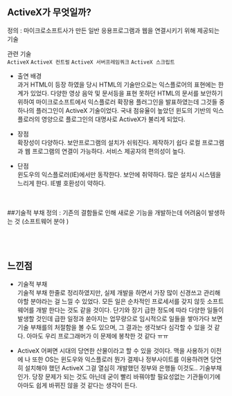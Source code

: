 

## ActiveX가 무엇일까?
정의 : 마이크로소프트사가 만든 일반 응용프로그램과 웹을 연결시키기 위해 제공되는 기술

관련 기술  
`ActiveX` `ActiveX 컨트럴` `ActiveX 서버프레임쿼크` `ActiveX 스크립트`


* 출연 배경  
과거 HTML이 등장 하였을 당시 HTML의 기술만으로는 익스플로어의 표현에는 한계가 있었다. 다양한 영상 음악 및 문서등을 표현 못하던 HTML의 문서를 보안하기 위하여 마이크로소프트에서 익스플로러 확장용 플러그인을 발표하였는데 그것들 중 하나의 플러그인이 ActiveX 기술이었다. 국내 점유율이 높았던 윈도의 기반의 익스플로러의 영양으로 플로그인의 대명사로 ActiveX가 불리게 되었다.


* 장점    
확장성이 다양하다.
보안프로그램의 설치가 쉬워진다.
제작하기 쉽다
로컬 프로그램과 웹 프로그램의 연결이 가능하다.
서비스 제공자의 편의성이 높다.

* 단점  
윈도우의 익스플로러(IE)에서만 동작한다. 
보안에 취약하다.
많은 설치시 시스템을 느리게 한다.
IE별 호환성이 약하다.


<br><br>
##기술적 부채
정의 : 기존의 결함들로 인해 새로운 기능을 개발하는데 어려움이 발생하는 것 (소프트웨어 분야 )




<br><br>
## 느낀점
* 기술적 부채  
기술적 부채 한줄로 정리하였지만, 실제 개발을 하면서 가장 많이 신경쓰고 관리해야할 분야라는 걸 느낄 수 있었다. 모든 일은 순차적인 프로세서를 갖지 않듯 소프트웨어를 개발 한다는 것도 같을 것이다. 단기와 장기 급한 정도에 따라 다양한 일들이 발생할 것인데 급한 일정과 쏟아지는 업무량으로 임시적으로 일들을 쌓아가다 보면 기술 부채를의 처절함을 볼 수도 있으며, 그 결과는 생각보다 심각할 수 있을 것 같다. 아마도 우리 프로그래머가 이 문제에 봉착한 것 같다 ㅠㅠ


* ActiveX
어쩌면 시대의 당연한 산물이라고 할 수 있을 것이다. 맥을 사용하기 이전에 나 또한 OS는 윈도우와 익스플로러 뭔가 결제나 정부사이트를 이용하려면 당연히 설치해야 했던 ActiveX 그걸 열심히 개발했던 정부와 은행들 이것도.. 기술부채인가. 당장 문제가 되는 것도 아닌데 굳이 빨리 바꿔야할 필요성없는 기관들이기에 아마도 쉽게 바뀌진 않을 것 같다는 생각이 든다.  

